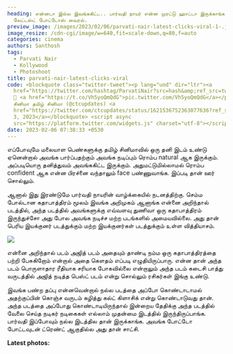 ```yaml
---
heading: என்னடா இல்ல இவங்ககிட்ட.. பார்வதி நாயர் என்ன முரட்டு ஹாட்டா இருக்காங்க..
  லேட்டஸ்ட் போட்டோஸ் வைரல்.
preview_image: /images/2023/02/06/parvati-nair-latest-clicks-viral-1-.jpg
image_resize: /cdn-cgi/image/w=640,fit=scale-down,q=80,f=auto
categories: cinema
authors: Santhosh
tags:
  - Parvati Nair
  - Kollywood
  - Photoshoot
title: parvati-nair-latest-clicks-viral
code: <blockquote class="twitter-tweet"><p lang="und" dir="ltr"><a
  href="https://twitter.com/hashtag/ParvatiNair?src=hash&amp;ref_src=twsrc%5Etfw">#ParvatiNair</a>
  🥰 <a href="https://t.co/Vh5yoQmQdG">pic.twitter.com/Vh5yoQmQdG</a></p>&mdash;
  சினிமா தமிழ் சினிமா (@ctcupdates) <a
  href="https://twitter.com/ctcupdates/status/1621536752363077636?ref_src=twsrc%5Etfw">February
  3, 2023</a></blockquote> <script async
  src="https://platform.twitter.com/widgets.js" charset="utf-8"></script>
date: 2023-02-06 07:38:33 +0530
---
```



எப்போவுமே மலையாள பெண்களுக்கு தமிழ் சினிமாவில் ஒரு தனி இடம் உண்டு ஏனென்றால் அவங்க பார்ப்பதற்கும் அவங்க நடிப்பும் ரொம்ப natural ஆக இருக்கும். அப்படியொரு தனித்துவம் அவங்ககிட்ட இருக்கும். அதுமட்டுமில்லாமல் ரொம்ப confident ஆக என்ன பிரச்னை வந்தாலும் face பண்ணுவாங்க. இப்படி தான் ஊர் சொல்லும்.

ஆனால் இது இரண்டுமே பார்வதி நாயரின் வாழ்க்கையில் நடனத்திற்கு. செம்ம போல்டான கதாபாத்திரம் மூலம் இவங்க அறிமுகம் ஆனாங்க என்னை அறிந்தால் படத்தில், அந்த படத்தில் அவங்களுக்கு எவ்வளவு துணிவா ஒரு கதாபாத்திரம் இருந்துச்சோ அது போல அவங்க நடிச்ச மற்ற படங்களில் அமையவில்லை. அது தான் பெரிய இயக்குனர் படத்துக்கும் மற்ற இயக்குனர்கள் படத்துக்கும் உள்ள வித்தியாசம்.

![](/images/2023/02/06/parvati-nair-latest-clicks-viral-2-.jpg)

என்னை அறிந்தால் படம் அஜித் படம் அதையும் தாண்டி நம்ம ஒரு கதாபாத்திரத்தை பற்றி பேசுகிறோம் என்றால் அதை கெளதம் எப்படி எழுதியிருப்பாரு. என்ன தான் அந்த படம் பொருளாதார ரீதியாக சரியாக போகவில்லை என்றாலும் அந்த படம் கடைசி பாத்து வருடத்தில் அஜித் நடித்த பெஸ்ட் படம் என்று சொல்லும் ரசிகர்கள் இங்கு உண்டு.

இவங்க பண்ற தப்பு என்னவென்றால் நல்ல படத்தை அப்போ கொண்டாடாமல் அதற்குப்பின் கொஞ்ச வருடம் கழித்து கல்ட் கிளாசிக் என்று கொண்டாடுவது தான். அந்த படத்தை அப்போது கொண்டாடியிருந்தால் இன்றைய தேதிக்கு அந்த படத்தில் வேலை செய்த நடிகர் நடிகைகள் எல்லாம் முதன்மை இடத்தில் இருந்திருப்பாங்க. பார்வதி இப்போவும் நல்ல இடத்தில தான் இருக்காங்க. அவங்க போட்டோ போட்டவுடன் ட்ரெண்ட் ஆகுதில்ல அது தான் சாட்சி. 

**L﻿atest photos:**